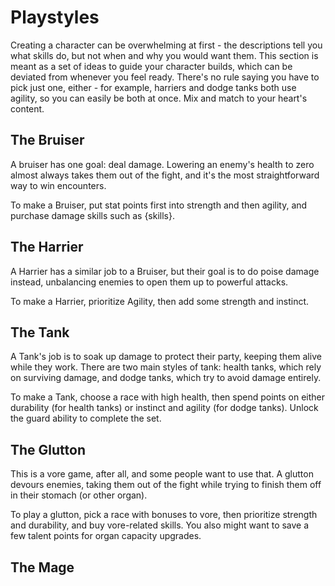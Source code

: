 # Playstyles

Creating a character can be overwhelming at first - the descriptions tell you
what skills do, but not when and why you would want them. This section is meant
as a set of ideas to guide your character builds, which can be deviated from
whenever you feel ready. There's no rule saying you have to pick just one,
either - for example, harriers and dodge tanks both use agility, so you can
easily be both at once. Mix and match to your heart's content.

## The Bruiser

A bruiser has one goal: deal damage. Lowering an enemy's health to zero almost
always takes them out of the fight, and it's the most straightforward way to win
encounters.

To make a Bruiser, put stat points first into strength and then agility, and
purchase damage skills such as {skills}.

## The Harrier

A Harrier has a similar job to a Bruiser, but their goal is to do poise damage
instead, unbalancing enemies to open them up to powerful attacks.

To make a Harrier, prioritize Agility, then add some strength and instinct.

## The Tank

A Tank's job is to soak up damage to protect their party, keeping them alive
while they work. There are two main styles of tank: health tanks, which rely on
surviving damage, and dodge tanks, which try to avoid damage entirely.

To make a Tank, choose a race with high health, then spend points on either
durability (for health tanks) or instinct and agility (for dodge tanks). Unlock
the guard ability to complete the set.

## The Glutton

This is a vore game, after all, and some people want to use that. A glutton
devours enemies, taking them out of the fight while trying to finish them off in
their stomach (or other organ).

To play a glutton, pick a race with bonuses to vore, then prioritize strength
and durability, and buy vore-related skills. You also might want to save a few
talent points for organ capacity upgrades.

## The Mage

